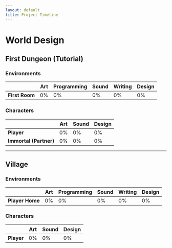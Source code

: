 ```yaml
---
layout: default
title: Project Timeline
---
```


# World Design

## First Dungeon (Tutorial)

### Environments

|                | Art | Programming | Sound | Writing | Design |
| -------------- | --- | ----------- | ----- | ------- | ------ |
| **First Room** | 0%  | 0%          | 0%    | 0%      | 0%     |

### Characters

|                        | Art | Sound | Design |
| ---------------------- | --- | ----- | ------ |
| **Player**             | 0%  | 0%    | 0%     |
| **Immortal (Partner)** | 0%  | 0%    | 0%     |

---

## Village

### Environments

|                 | Art | Programming | Sound | Writing | Design |
| --------------- | --- | ----------- | ----- | ------- | ------ |
| **Player Home** | 0%  | 0%          | 0%    | 0%      | 0%     |

### Characters

|            | Art | Sound | Design |
| ---------- | --- | ----- | ------ |
| **Player** | 0%  | 0%    | 0%     |
